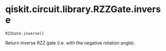 # qiskit.circuit.library.RZZGate.inverse

`RZZGate.inverse()`

Return inverse RZZ gate (i.e. with the negative rotation angle).
